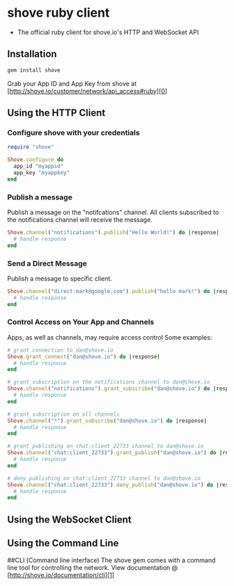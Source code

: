 shove ruby client
=================

* The official ruby client for shove.io's HTTP and WebSocket API

Installation
------------

```bash
gem install shove
```

Grab your App ID and App Key from shove at [http://shove.io/customer/network/api_access#ruby][0]


Using the HTTP Client
---------------------

### Configure shove with your credentials

```ruby
require "shove"

Shove.configure do
  app_id "myappid"
  app_key "myappkey"
end
```

### Publish a message
Publish a message on the "notifcations" channel.  All clients subscribed
to the notifications channel will receive the message.

```ruby
Shove.channel("notifications").publish("Hello World!") do |response|
  # handle response
end
```

### Send a Direct Message
Publish a message to specific client.

```ruby
Shove.channel("direct:mark@google.com").publish("hello mark!") do |response|
  # handle response
end
```

### Control Access on Your App and Channels
Apps, as well as channels, may require access control
Some examples:

~~~~ ruby
# grant connection to dan@shove.io
Shove.grant_connect("dan@shove.io") do |response|
  # handle response
end

# grant subscription on the notifications channel to dan@shove.io
Shove.channel("notifications").grant_subscribe("dan@shove.io") do |response|
  # handle response
end

# grant subscription on all channels
Shove.channel("*").grant_subscribe("dan@shove.io") do |response|
  # handle response
end

# grant publishing on chat:client_22733 channel to dan@shove.io
Shove.channel("chat:client_22733").grant_publish("dan@shove.io") do |response|
  # handle response
end

# deny publishing on chat:client_22733 channel to dan@shove.io
Shove.channel("chat:client_22733").deny_publish("dan@shove.io") do |response|
  # handle response
end
~~~~

Using the WebSocket Client
--------------------------

Using the Command Line
----------------------

##CLI (Command line interface)
The shove gem comes with a command line tool for controlling the network.
View documentation @ [http://shove.io/documentation/cli][1]


[0]: http://shove.io/customer/network/api_access
[1]: http://shove.io/documentation/cli